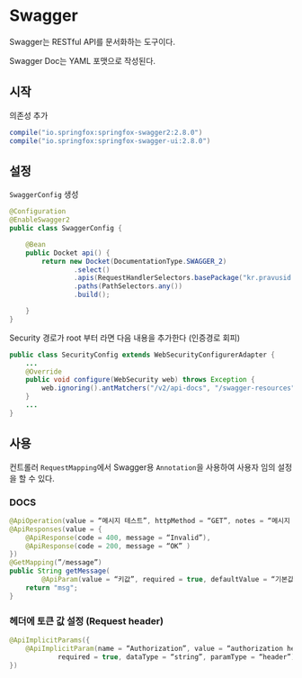 # Swagger

Swagger는 RESTful API를 문서화하는 도구이다.

Swagger Doc는 YAML 포맷으로 작성된다.

## 시작

의존성 추가

```groovy
compile("io.springfox:springfox-swagger2:2.8.0")
compile("io.springfox:springfox-swagger-ui:2.8.0")
```

## 설정

`SwaggerConfig` 생성

```java
@Configuration
@EnableSwagger2
public class SwaggerConfig {

    @Bean
    public Docket api() {
        return new Docket(DocumentationType.SWAGGER_2)
                .select()
                .apis(RequestHandlerSelectors.basePackage("kr.pravusid.web"))
                .paths(PathSelectors.any())
                .build();

    }
}
```

Security 경로가 root 부터 라면 다음 내용을 추가한다 (인증경로 회피)

```java
public class SecurityConfig extends WebSecurityConfigurerAdapter {
    ...
    @Override
    public void configure(WebSecurity web) throws Exception {
        web.ignoring().antMatchers("/v2/api-docs", "/swagger-resources", "/swagger-ui.html", "/swagger/**");
    }
    ...
}
```

## 사용

컨트롤러 `RequestMapping`에서 Swagger용 `Annotation`을 사용하여 사용자 임의 설정을 할 수 있다.

### DOCS

```java
@ApiOperation(value = “메시지 테스트”, httpMethod = “GET”, notes = “메시지 테스트 실행”)
@ApiResponses(value = {
    @ApiResponse(code = 400, message = “Invalid”),
    @ApiResponse(code = 200, message = “OK” )
})
@GetMapping(”/message”)
public String getMessage(
        @ApiParam(value = “키값”, required = true, defaultValue = “기본값”) String value) {
    return "msg";
}
```

### 헤더에 토큰 값 설정 (Request header)

```java
@ApiImplicitParams({
    @ApiImplicitParam(name = “Authorization”, value = “authorization header”,
            required = true, dataType = “string”, paramType = “header”)
})
```
